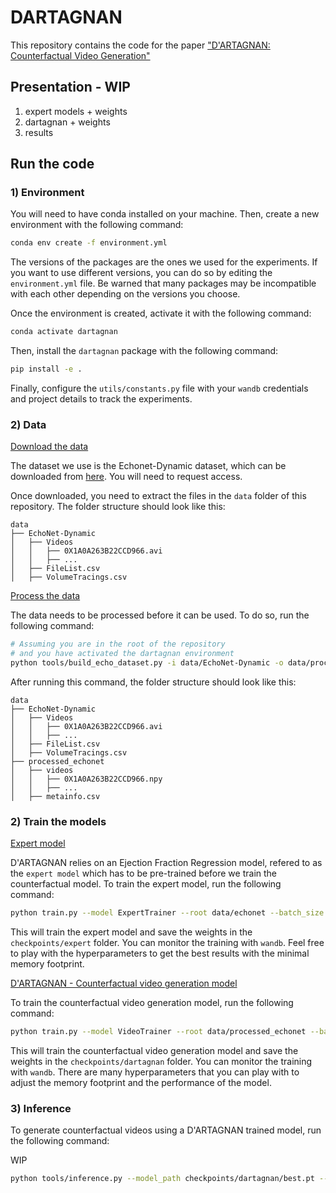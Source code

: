 # DARTAGNAN

This repository contains the code for the paper ["D'ARTAGNAN: Counterfactual Video Generation"](https://arxiv.org/abs/2206.01651)


## Presentation - WIP

1) expert models + weights
2) dartagnan + weights
3) results

## Run the code

### 1) Environment
You will need to have conda installed on your machine. Then, create a new environment with the following command:

```bash
conda env create -f environment.yml
```

The versions of the packages are the ones we used for the experiments. If you want to use different versions, you can do so by editing the `environment.yml` file. Be warned that many packages may be incompatible with each other depending on the versions you choose.

Once the environment is created, activate it with the following command:

```bash
conda activate dartagnan
```

Then, install the `dartagnan` package with the following command:

```bash
pip install -e .
```

Finally, configure the `utils/constants.py` file with your `wandb` credentials and project details to track the experiments.


### 2) Data

<ins>Download the data<ins>

The dataset we use is the Echonet-Dynamic dataset, which can be downloaded from [here](https://echonet.github.io/dynamic/index.html#dataset). You will need to request access.

Once downloaded, you need to extract the files in the `data` folder of this repository. The folder structure should look like this:
```
data
├── EchoNet-Dynamic
│   ├── Videos
│   │   ├── 0X1A0A263B22CCD966.avi
│   │   ├── ...
│   ├── FileList.csv
│   ├── VolumeTracings.csv
```

<ins>Process the data<ins>

The data needs to be processed before it can be used. To do so, run the following command:

```bash
# Assuming you are in the root of the repository 
# and you have activated the dartagnan environment
python tools/build_echo_dataset.py -i data/EchoNet-Dynamic -o data/processed_echonet
```

After running this command, the folder structure should look like this:
```
data
├── EchoNet-Dynamic
│   ├── Videos
│   │   ├── 0X1A0A263B22CCD966.avi
│   │   ├── ...
│   ├── FileList.csv
│   ├── VolumeTracings.csv
├── processed_echonet
│   ├── videos
│   │   ├── 0X1A0A263B22CCD966.npy
│   │   ├── ...
│   ├── metainfo.csv
```

### 2) Train the models

<ins>Expert model<ins>

D'ARTAGNAN relies on an Ejection Fraction Regression model, refered to as the `expert model` which has to be pre-trained before we train the counterfactual model. To train the expert model, run the following command:

```bash
python train.py --model ExpertTrainer --root data/echonet --batch_size 4 --name expert --internal_dim 32
```

This will train the expert model and save the weights in the `checkpoints/expert` folder. You can monitor the training with `wandb`. Feel free to play with the hyperparameters to get the best results with the minimal memory footprint.

<ins>D'ARTAGNAN - Counterfactual video generation model<ins>

To train the counterfactual video generation model, run the following command:

```bash
python train.py --model VideoTrainer --root data/processed_echonet --batch_size 2 --name dartagnan --internal_dim 32 --trained_expert_path checkpoints/expert/best.pt
```

This will train the counterfactual video generation model and save the weights in the `checkpoints/dartagnan` folder. You can monitor the training with `wandb`. There are many hyperparameters that you can play with to adjust the memory footprint and the performance of the model.

### 3) Inference

To generate counterfactual videos using a D'ARTAGNAN trained model, run the following command:

WIP

```bash
python tools/inference.py --model_path checkpoints/dartagnan/best.pt --video_path data/EchoNet-Dynamic/Videos/0X1A0A263B22CCD966.avi --output_path results/0X1A0A263B22CCD966.avi
```


